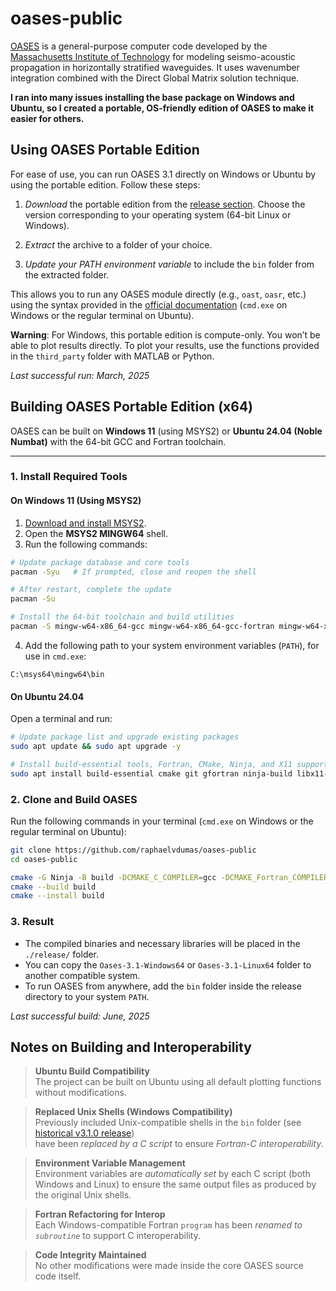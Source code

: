 # oases-public

[OASES](https://tlo.mit.edu/technologies/oases-software-modeling-seismo-acoustic-propagation-horizontally-stratified-waveguides) is a general-purpose computer code developed by the [Massachusetts Institute of Technology](http://www.mit.edu/) for modeling seismo-acoustic propagation in horizontally stratified waveguides. It uses wavenumber integration combined with the Direct Global Matrix solution technique.

**I ran into many issues installing the base package on Windows and Ubuntu, so I created a portable, OS-friendly edition of OASES to make it easier for others.**

## Using OASES Portable Edition

For ease of use, you can run OASES 3.1 directly on Windows or Ubuntu by using the portable edition. Follow these steps:

1. _Download_ the portable edition from the [release section](https://github.com/raphaelvdumas/oases-public/releases/tag/v3.1.1). Choose the version corresponding to your operating system (64-bit Linux or Windows).
   
2. _Extract_ the archive to a folder of your choice.

3. _Update your PATH environment variable_ to include the `bin` folder from the extracted folder. 

This allows you to run any OASES module directly (e.g., `oast`, `oasr`, etc.) using the syntax provided in the [official documentation](https://github.com/raphaelvdumas/oases-public/blob/master/OASES%203.1%20-%20User%20Guide.pdf) (`cmd.exe` on Windows or the regular terminal on Ubuntu).

**Warning**: For Windows, this portable edition is compute-only. You won’t be able to plot results directly. To plot your results, use the functions provided in the `third_party` folder with MATLAB or Python.

_Last successful run: March, 2025_

## Building OASES Portable Edition (x64)

OASES can be built on **Windows 11** (using MSYS2) or **Ubuntu 24.04 (Noble Numbat)** with the 64-bit GCC and Fortran toolchain.

---

### 1. Install Required Tools

#### On Windows 11 (Using MSYS2)
1. [Download and install MSYS2](https://www.msys2.org/).
2. Open the **MSYS2 MINGW64** shell.
3. Run the following commands:

```bash
# Update package database and core tools
pacman -Syu   # If prompted, close and reopen the shell

# After restart, complete the update
pacman -Su

# Install the 64-bit toolchain and build utilities
pacman -S mingw-w64-x86_64-gcc mingw-w64-x86_64-gcc-fortran mingw-w64-x86_64-cmake mingw-w64-x86_64-ninja
```

4. Add the following path to your system environment variables (`PATH`), for use in `cmd.exe`:
```
C:\msys64\mingw64\bin
```

#### On Ubuntu 24.04
Open a terminal and run:
```bash
# Update package list and upgrade existing packages
sudo apt update && sudo apt upgrade -y

# Install build-essential tools, Fortran, CMake, Ninja, and X11 support
sudo apt install build-essential cmake git gfortran ninja-build libx11-dev
```

### 2. Clone and Build OASES
Run the following commands in your terminal (`cmd.exe` on Windows or the regular terminal on Ubuntu):
```bash
git clone https://github.com/raphaelvdumas/oases-public
cd oases-public

cmake -G Ninja -B build -DCMAKE_C_COMPILER=gcc -DCMAKE_Fortran_COMPILER=gfortran
cmake --build build
cmake --install build
```

### 3. Result
- The compiled binaries and necessary libraries will be placed in the `./release/` folder.
- You can copy the `Oases-3.1-Windows64` or `Oases-3.1-Linux64` folder to another compatible system.
- To run OASES from anywhere, add the `bin` folder inside the release directory to your system `PATH`.

_Last successful build: June, 2025_

## Notes on Building and Interoperability

> **Ubuntu Build Compatibility**  
> The project can be built on Ubuntu using all default plotting functions without modifications.

> **Replaced Unix Shells (Windows Compatibility)**  
> Previously included Unix-compatible shells in the `bin` folder (see [historical v3.1.0 release](https://github.com/raphaelvdumas/oases-public/releases/tag/v3.1.0-historical))  
> have been _replaced by a C script_ to ensure _Fortran-C interoperability_.

> **Environment Variable Management**  
> Environment variables are _automatically set_ by each C script (both Windows and Linux) to ensure the same output files as produced by the original Unix shells.

> **Fortran Refactoring for Interop**  
> Each Windows-compatible Fortran `program` has been _renamed to `subroutine`_ to support C interoperability.

> **Code Integrity Maintained**  
> No other modifications were made inside the core OASES source code itself.
